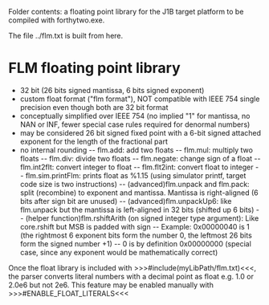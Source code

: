 Folder contents: a floating point library for the J1B target platform to be compiled with forthytwo.exe.

The file ../flm.txt is built from here.

# FLM floating point library
- 32 bit (26 bits signed mantissa, 6 bits signed exponent)
- custom float format ("flm format"), NOT compatible with IEEE 754 single precision even though both are 32 bit format
- conceptually simplified over IEEE 754 (no implied "1" for mantissa, no NAN or INF, fewer special case rules required for denormal numbers)
- may be considered 26 bit signed fixed point with a 6-bit signed attached exponent for the length of the fractional part
- no internal rounding
-- flm.add: add two floats
-- flm.mul: multiply two floats
-- flm.div: divide two floats
-- flm.negate: change sign of a float
-- flm.int2flt: convert integer to float
-- flm.flt2int: convert float to integer
-- flm.sim.printFlm: prints float as %1.15 (using simulator printf, target code size is two instructions)
-- (advanced)flm.unpack and flm.pack: split (recombine) to exponent and mantissa. Mantissa is right-aligned (6 bits after sign bit are unused)
-- (advanced)flm.unpackUp6: like flm.unpack but the mantissa is left-aligned in 32 bits (shifted up 6 bits)
-- (helper function)flm.rshiftArith (on signed integer type argument): Like core.rshift but MSB is padded with sign
-- Example: 0x00000040 is 1 (the rightmost 6 exponent bits form the number 0, the leftmost 26 bits form the signed number +1)
-- 0 is by definition 0x00000000 (special case, since any exponent would be mathematically correct)

Once the float library is included with >>>#include(myLibPath/flm.txt)<<<, the parser converts literal numbers with a decimal point as float e.g. 1.0 or 2.0e6 but not 2e6.
This feature may be enabled manually with >>>#ENABLE_FLOAT_LITERALS<<<

